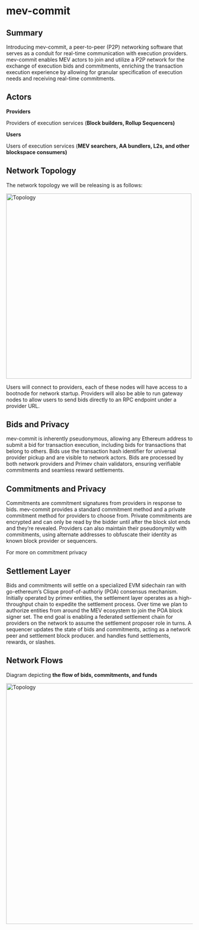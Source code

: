 # mev-commit

## Summary
Introducing mev-commit, a peer-to-peer (P2P) networking software that serves as a conduit for real-time communication with execution providers. mev-commit enables MEV actors to join and utilize a P2P network for the exchange of execution bids and commitments, enriching the transaction execution experience by allowing for granular specification of execution needs and receiving real-time commitments.

## Actors
**Providers**

Providers of execution services (**Block builders, Rollup Sequencers)**

**Users**

Users of execution services (**MEV searchers, AA bundlers, L2s, and other blockspace consumers)**

## Network Topology

The network topology we will be releasing is as follows:

<img src="topology.png" alt="Topology" width="500" height="500"/>

Users will connect to providers, each of these nodes will have access to a bootnode for network startup. Providers will also be able to run gateway nodes to allow users to send bids directly to an RPC endpoint under a provider URL.

## Bids and Privacy

mev-commit is inherently pseudonymous, allowing any Ethereum address to submit a bid for transaction execution, including bids for transactions that belong to others. Bids use the transaction hash identifier for universal provider pickup and are visible to network actors. Bids are processed by both network providers and Primev chain validators, ensuring verifiable commitments and seamless reward settlements.

## Commitments and Privacy

Commitments are commitment signatures from providers in response to bids. mev-commit provides a standard commitment method and a private commitment method for providers to choose from. Private commitments are encrypted and can only be read by the bidder until after the block slot ends and they’re revealed. Providers can also maintain their pseudonymity with commitments, using alternate addresses to obfuscate their identity as known block provider or sequencers.

For more on commitment privacy

## Settlement Layer

Bids and commitments will settle on a specialized EVM sidechain ran with go-ethereum’s Clique proof-of-authoriy (POA) consensus mechanism. Initially operated by primev entities, the settlement layer operates as a high-throughput chain to expedite the settlement process. Over time we plan to authorize entities from around the MEV ecosystem to join the POA block signer set. The end goal is enabling a federated settlement chain for providers on the network to assume the settlement proposer role in turns. A sequencer updates the state of bids and commitments, acting as a network peer and settlement block producer. and handles fund settlements, rewards, or slashes.

## Network Flows

Diagram depicting **the flow of bids, commitments, and funds**

<img src="flow.png" alt="Topology" width="750" height="650"/>
